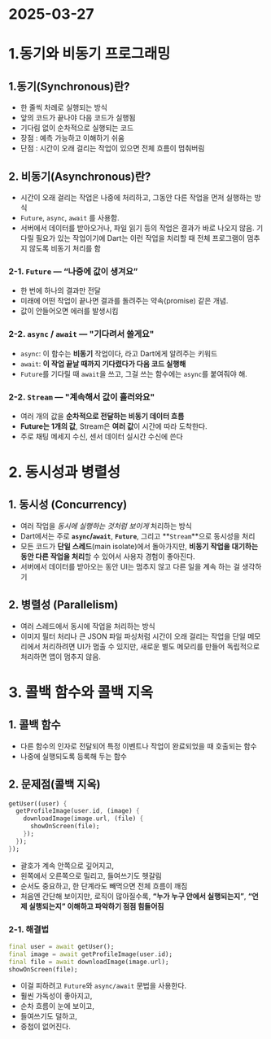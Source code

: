 # 2025-03-27

# 1.동기와 비동기 프로그래밍

## 1.동기(Synchronous)란?

- 한 줄씩 차례로 실행되는 방식
- 앞의 코드가 끝나야 다음 코드가 실행됨
- 기다림 없이 순차적으로 실행되는 코드
- 장점 : 예측 가능하고 이해하기 쉬움
- 단점 : 시간이 오래 걸리는 작업이 있으면 전체 흐름이 멈춰버림

## 2. 비동기(Asynchronous)란?

- 시간이 오래 걸리는 작업은 나중에 처리하고, 그동안 다른 작업을 먼저 실행하는 방식
- `Future`, `async`, `await` 를 사용함.
- 서버에서 데이터를 받아오거나, 파일 읽기 등의 작업은 결과가 바로 나오지 않음. 기다릴 필요가 있는 작업이기에 Dart는 이런 작업을 처리할 때 전체 프로그램이 멈추지 않도록 비동기 처리를 함

### 2-1. `Future` — “나중에 값이 생겨요”

- 한 번에 하나의 결과만 전달
- 미래에 어떤 작업이 끝나면 결과를 돌려주는 약속(promise) 같은 개념.
- 값이 안들어오면 에러를 발생시킴

### 2-2. `async` / `await` — "기다려서 쓸게요"

- `async`: 이 함수는 **비동기** 작업이다, 라고 Dart에게 알려주는 키워드
- `await`: **이 작업 끝날 때까지 기다렸다가 다음 코드 실행해**
- `Future`를 기다릴 때 `await`을 쓰고, 그걸 쓰는 함수에는 `async`를 붙여줘야 해.

### 2-2. `Stream` — "계속해서 값이 흘러와요"

- 여러 개의 값을 **순차적으로 전달하는 비동기 데이터 흐름**
- **Future는 1개의 값**, Stream은 **여러 값**이 시간에 따라 도착한다.
- 주로 채팅 메세지 수신, 센서 데이터 실시간 수신에 쓴다

# 2. 동시성과 병렬성

## 1. 동시성 (Concurrency)

- 여러 작업을 *동시에 실행하는 것처럼 보이게* 처리하는 방식
- Dart에서는 주로 **`async`/`await`**, **`Future`**, 그리고 **`Stream`**으로 동시성을 처리
- 모든 코드가 **단일 스레드**(main isolate)에서 돌아가지만, **비동기 작업을 대기하는 동안 다른 작업을 처리**할 수 있어서 사용자 경험이 좋아진다.
- 서버에서 데이터를 받아오는 동안 UI는 멈추지 않고 다른 일을 계속 하는 걸 생각하기

## 2. 병렬성 (Parallelism)

- 여러 스레드에서 동시에 작업을 처리하는 방식
- 이미지 필터 처리나 큰 JSON 파일 파싱처럼 시간이 오래 걸리는 작업을 단일 메모리에서 처리하려면 UI가 멈출 수 있지만, 새로운 별도 메모리를 만들어 독립적으로 처리하면 앱이 멈추지 않음.

# 3. 콜백 함수와 콜백 지옥

## 1. 콜백 함수

- 다른 함수의 인자로 전달되어 특정 이벤트나 작업이 완료되었을 때 호출되는 함수
- 나중에 실행되도록 등록해 두는 함수

## 2. 문제점(콜백 지옥)

```dart
getUser((user) {
  getProfileImage(user.id, (image) {
    downloadImage(image.url, (file) {
      showOnScreen(file);
    });
  });
});
```

- 괄호가 계속 안쪽으로 깊어지고,
- 왼쪽에서 오른쪽으로 밀리고, 들여쓰기도 헷갈림
- 순서도 중요하고, 한 단계라도 빼먹으면 전체 흐름이 깨짐
- 처음엔 간단해 보이지만, 로직이 많아질수록, **“누가 누구 안에서 실행되는지”**, **“언제 실행되는지” 이해하고 파악하기 점점 힘들어짐**

### 2-1. 해결법

```dart
final user = await getUser();
final image = await getProfileImage(user.id);
final file = await downloadImage(image.url);
showOnScreen(file);
```

- 이걸 피하려고 `Future`와 `async/await` 문법을 사용한다.
- 훨씬 가독성이 좋아지고,
- 순차 흐름이 눈에 보이고,
- 들여쓰기도 덜하고,
- 중첩이 없어진다.